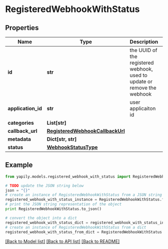 # RegisteredWebhookWithStatus


## Properties
Name | Type | Description | Notes
------------ | ------------- | ------------- | -------------
**id** | **str** | the UUID of the registered webhook, used to update or remove the webhook | [optional] 
**application_id** | **str** | user applicaiton id | [optional] 
**categories** | **List[str]** |  | [optional] 
**callback_url** | [**RegisteredWebhookCallbackUrl**](RegisteredWebhookCallbackUrl.md) |  | [optional] 
**metadata** | **Dict[str, str]** |  | [optional] 
**status** | [**WebhookStatusType**](WebhookStatusType.md) |  | [optional] 

## Example

```python
from yapily.models.registered_webhook_with_status import RegisteredWebhookWithStatus

# TODO update the JSON string below
json = "{}"
# create an instance of RegisteredWebhookWithStatus from a JSON string
registered_webhook_with_status_instance = RegisteredWebhookWithStatus.from_json(json)
# print the JSON string representation of the object
print RegisteredWebhookWithStatus.to_json()

# convert the object into a dict
registered_webhook_with_status_dict = registered_webhook_with_status_instance.to_dict()
# create an instance of RegisteredWebhookWithStatus from a dict
registered_webhook_with_status_from_dict = RegisteredWebhookWithStatus.from_dict(registered_webhook_with_status_dict)
```
[[Back to Model list]](../README.md#documentation-for-models) [[Back to API list]](../README.md#documentation-for-api-endpoints) [[Back to README]](../README.md)


